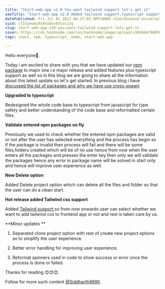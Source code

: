 ```yaml
---
title: "Start-web-app v2.0 You want tailwind support let's get it"
seoTitle: "Start-web-app v2.0 Added tailwind support,typescript support"
datePublished: Fri Jul 01 2022 04:27:03 GMT+0000 (Coordinated Universal Time)
cuid: cl51yeumz01mnxbnv83loczzq
slug: start-web-app-v20-you-want-tailwind-support-lets-get-it
cover: https://cdn.hashnode.com/res/hashnode/image/upload/v1656647960580/_iUyzeLkY.png
tags: react, npm, typescript, node, start-web-app

---
```


Hello everyone👋.

Today i am excited to share with you that we have updated our [npm package](https://www.npmjs.com/package/start-web-app) to major one i.e major release and added features plus typescript support as well so in this blog we are going to share all the information about this latest update so let's get started. In previous blog i have  [discussed the list of packages and why we have use cross-spawn](https://theuniquecoder.hashnode.dev/introducing-start-web-app-a-simpler-way-to-create-all-your-apps-using-react-and-node)

**Upgraded to typescript**

Redesigned the whole code base  to typescript from javascript for type safety and better understanding of the code base and reformatted certain files.

**Validate entered npm packages on fly**

Previously we used to check whether the entered npm packages are valid or not after the user has selected everything and the process has begin so if the package is invalid then process will fail and there will be some files,folders created which will be of no use hence from now when the user enters all the packages and presses the enter key then only we will validate the packages hence any error in package name will be solved in start only and hence will improve user experience as well.

**New Delete option**

Added Delete project option which can delete all the files and folder so that the user can do a clean start.

**Hot release added Tailwind css support**

Added [Tailwind support ](https://tailwindcss.com/docs/guides/create-react-app) so from now onwards user can select whether we want to add tailwind css to frontend app or not and rest is taken care by us.

**Minor updates **

1. Separated clone project option with rest of create new project options so to simplify the user experience.

2. Better error handling for improving user experience.

3. Reformat spinners used in code to show success or error once the process is done or failed.

Thanks for reading 😊😊😊.

Follow for more such content [@Siddharth9890](https://www.linkedin.com/in/siddharth-singh-563824202/).